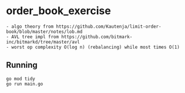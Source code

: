 # order_book_exercise

```
- algo theory from https://github.com/Kautenja/limit-order-book/blob/master/notes/lob.md
- AVL tree impl from https://github.com/bitmark-inc/bitmarkd/tree/master/avl
- worst op complexity O(log n) (rebalancing) while most times O(1)
```

## Running

```
go mod tidy
go run main.go
```
